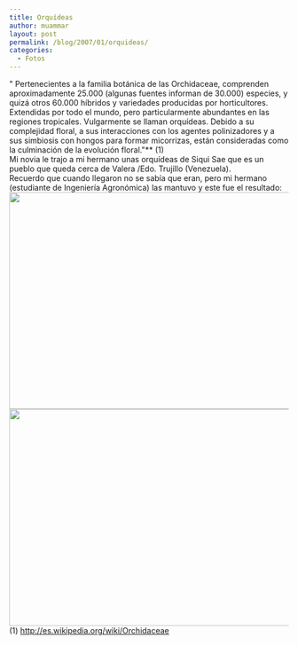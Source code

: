 ```yaml
---
title: Orquídeas
author: muammar
layout: post
permalink: /blog/2007/01/orquideas/
categories:
  - Fotos
---
```

" Pertenecientes a la familia botánica de las Orchidaceae, comprenden aproximadamente 25.000 (algunas fuentes informan de 30.000) especies, y quizá otros 60.000 híbridos y variedades producidas por horticultores. Extendidas por todo el mundo, pero particularmente abundantes en las regiones tropicales. Vulgarmente se llaman orquídeas. Debido a su complejidad floral, a sus interacciones con los agentes polinizadores y a sus simbiosis con hongos para formar micorrizas, están consideradas como la culminación de la evolución floral."** (1)  
Mi novia le trajo a mi hermano unas orquídeas de Siqui Sae que es un pueblo que queda cerca de Valera /Edo. Trujillo (Venezuela).  
Recuerdo que cuando llegaron no se sabía que eran, pero mi hermano (estudiante de Ingeniería Agronómica) las mantuvo y este fue el resultado:  
<img src="http://photos.muammar.me/blog/main.php?g2_view=core.DownloadItem&#038;g2_itemId=3062&#038;g2_serialNumber=2" style="width: 522px; height: 391px;" />  
<img src="http://photos.muammar.me/blog/main.php?g2_view=core.DownloadItem&#038;g2_itemId=3053&#038;g2_serialNumber=1" style="width: 522px; height: 391px;" />  
(1) http://es.wikipedia.org/wiki/Orchidaceae